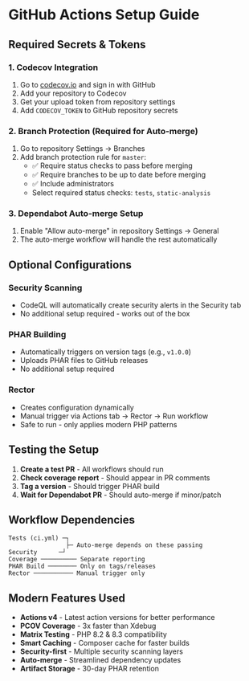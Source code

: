 # GitHub Actions Setup Guide

## Required Secrets & Tokens

### 1. Codecov Integration
1. Go to [codecov.io](https://codecov.io) and sign in with GitHub
2. Add your repository to Codecov
3. Get your upload token from repository settings
4. Add `CODECOV_TOKEN` to GitHub repository secrets

### 2. Branch Protection (Required for Auto-merge)
1. Go to repository Settings → Branches
2. Add branch protection rule for `master`:
   - ✅ Require status checks to pass before merging
   - ✅ Require branches to be up to date before merging
   - ✅ Include administrators
   - Select required status checks: `tests`, `static-analysis`

### 3. Dependabot Auto-merge Setup
1. Enable "Allow auto-merge" in repository Settings → General
2. The auto-merge workflow will handle the rest automatically

## Optional Configurations

### Security Scanning
- CodeQL will automatically create security alerts in the Security tab
- No additional setup required - works out of the box

### PHAR Building
- Automatically triggers on version tags (e.g., `v1.0.0`)
- Uploads PHAR files to GitHub releases
- No additional setup required

### Rector
- Creates configuration dynamically
- Manual trigger via Actions tab → Rector → Run workflow
- Safe to run - only applies modern PHP patterns

## Testing the Setup

1. **Create a test PR** - All workflows should run
2. **Check coverage report** - Should appear in PR comments
3. **Tag a version** - Should trigger PHAR build
4. **Wait for Dependabot PR** - Should auto-merge if minor/patch

## Workflow Dependencies

```
Tests (ci.yml) ─┐
                ├─ Auto-merge depends on these passing
Security      ─┘
Coverage ────────── Separate reporting
PHAR Build ──────── Only on tags/releases
Rector ─────────── Manual trigger only
```

## Modern Features Used

- **Actions v4** - Latest action versions for better performance
- **PCOV Coverage** - 3x faster than Xdebug
- **Matrix Testing** - PHP 8.2 & 8.3 compatibility  
- **Smart Caching** - Composer cache for faster builds
- **Security-first** - Multiple security scanning layers
- **Auto-merge** - Streamlined dependency updates
- **Artifact Storage** - 30-day PHAR retention